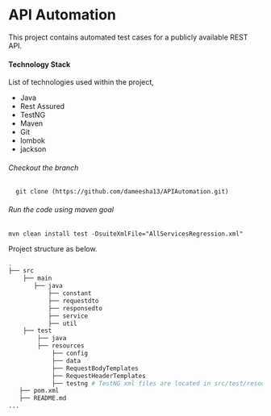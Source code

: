 # API&nbsp;Automation

This project contains automated test cases for a publicly available REST API.

#### **Technology Stack**

 List of technologies used within the project,
* Java
* Rest Assured
* TestNG
* Maven
* Git
* lombok
* jackson

###### Checkout the branch
      git clone (https://github.com/dameesha13/APIAutomation.git)

###### Run the code using maven goal

```
mvn clean install test -DsuiteXmlFile="AllServicesRegression.xml" 
```

Project structure as below.

``` bash
.
├── src
    ├── main
       ├── java
           ├── constant
           ├── requestdto
           ├── responsedto
           ├── service
           ├── util
    ├── test
        ├── java
        ├── resources
            ├── config
            ├── data
            ├── RequestBodyTemplates
            ├── RequestHeaderTemplates
            ├── testng # TestNG xml files are located in src/test/resources/testng/ directory.
   ├── pom.xml
   ├── README.md   
...


